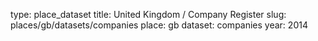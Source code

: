 type: place_dataset
title: United Kingdom / Company Register
slug: places/gb/datasets/companies
place: gb
dataset: companies
year: 2014
